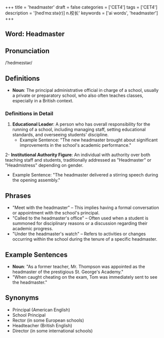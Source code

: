 +++
title = 'headmaster'
draft = false
categories = ['CET4']
tags = ['CET4']
description = '[hedˈmɑːstə(r)] n.校长'
keywords = ['ai words', 'headmaster']
+++

## Word: Headmaster

## Pronunciation
/ˈhedmeɪstər/

## Definitions
- **Noun**: The principal administrative official in charge of a school, usually a private or preparatory school, who also often teaches classes, especially in a British context. 

### Definitions in Detail
1. **Educational Leader**: A person who has overall responsibility for the running of a school, including managing staff, setting educational standards, and overseeing students' discipline.
   - Example Sentence: "The new headmaster brought about significant improvements in the school's academic performance."

2- **Institutional Authority Figure**: An individual with authority over both teaching staff and students, traditionally addressed as "Headmaster" or "Headmistress" depending on gender.
   - Example Sentence: "The headmaster delivered a stirring speech during the opening assembly."

## Phrases
- "Meet with the headmaster" – This implies having a formal conversation or appointment with the school's principal.
- "Called to the headmaster's office" – Often used when a student is summoned for disciplinary reasons or a discussion regarding their academic progress.
- "Under the headmaster's watch" – Refers to activities or changes occurring within the school during the tenure of a specific headmaster.

## Example Sentences
- **Noun**: "As a former teacher, Mr. Thompson was appointed as the headmaster of the prestigious St. George's Academy."
- "When caught cheating on the exam, Tom was immediately sent to see the headmaster."

## Synonyms
- Principal (American English)
- School Principal
- Rector (in some European schools)
- Headteacher (British English) 
- Director (in some international schools)
